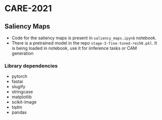 # CARE-2021

## Saliency Maps

- Code for the saliency maps is present in `saliency_maps.ipynb` notebook.
- There is a pretrained model in the repo `stage-3-fine-tuned-res50.pkl`. It is being loaded in notebook, use it for iinference tasks or CAM generation

### Library dependencies
- pytorch
- fastai
- slugify
- stringcase
- matplotlib
- scikit-image
- tqdm
- pandas
